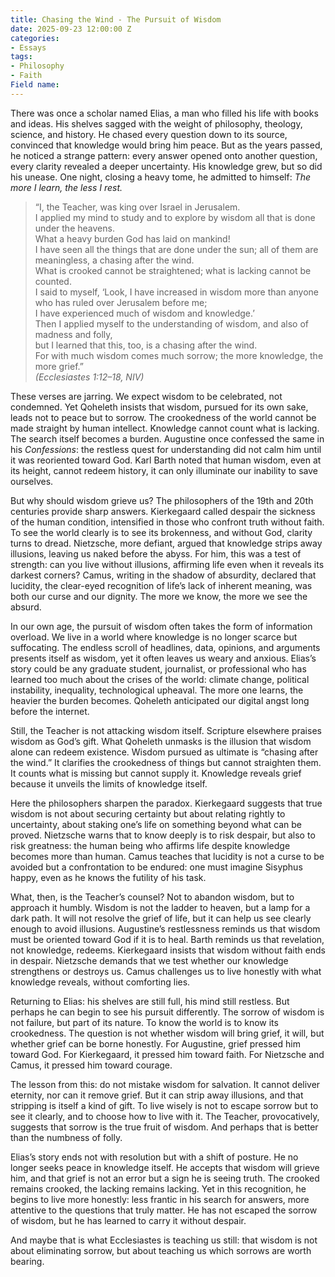 ```yaml
---
title: Chasing the Wind - The Pursuit of Wisdom
date: 2025-09-23 12:00:00 Z
categories:
- Essays
tags:
- Philosophy
- Faith
Field name: 
---
```

There was once a scholar named Elias, a man who filled his life with books and ideas. His shelves sagged with the weight of philosophy, theology, science, and history. He chased every question down to its source, convinced that knowledge would bring him peace. But as the years passed, he noticed a strange pattern: every answer opened onto another question, every clarity revealed a deeper uncertainty. His knowledge grew, but so did his unease. One night, closing a heavy tome, he admitted to himself: *The more I learn, the less I rest.*  

> “I, the Teacher, was king over Israel in Jerusalem.  
> I applied my mind to study and to explore by wisdom all that is done under the heavens.  
> What a heavy burden God has laid on mankind!  
> I have seen all the things that are done under the sun; all of them are meaningless, a chasing after the wind.  
> What is crooked cannot be straightened; what is lacking cannot be counted.  
> I said to myself, ‘Look, I have increased in wisdom more than anyone who has ruled over Jerusalem before me;  
> I have experienced much of wisdom and knowledge.’  
> Then I applied myself to the understanding of wisdom, and also of madness and folly,  
> but I learned that this, too, is a chasing after the wind.  
> For with much wisdom comes much sorrow; the more knowledge, the more grief.”  
> *(Ecclesiastes 1:12–18, NIV)*  

These verses are jarring. We expect wisdom to be celebrated, not condemned. Yet Qoheleth insists that wisdom, pursued for its own sake, leads not to peace but to sorrow. The crookedness of the world cannot be made straight by human intellect. Knowledge cannot count what is lacking. The search itself becomes a burden. Augustine once confessed the same in his *Confessions*: the restless quest for understanding did not calm him until it was reoriented toward God. Karl Barth noted that human wisdom, even at its height, cannot redeem history, it can only illuminate our inability to save ourselves.  

But why should wisdom grieve us? The philosophers of the 19th and 20th centuries provide sharp answers. Kierkegaard called despair the sickness of the human condition, intensified in those who confront truth without faith. To see the world clearly is to see its brokenness, and without God, clarity turns to dread. Nietzsche, more defiant, argued that knowledge strips away illusions, leaving us naked before the abyss. For him, this was a test of strength: can you live without illusions, affirming life even when it reveals its darkest corners? Camus, writing in the shadow of absurdity, declared that lucidity, the clear-eyed recognition of life’s lack of inherent meaning, was both our curse and our dignity. The more we know, the more we see the absurd.  

In our own age, the pursuit of wisdom often takes the form of information overload. We live in a world where knowledge is no longer scarce but suffocating. The endless scroll of headlines, data, opinions, and arguments presents itself as wisdom, yet it often leaves us weary and anxious. Elias’s story could be any graduate student, journalist, or professional who has learned too much about the crises of the world: climate change, political instability, inequality, technological upheaval. The more one learns, the heavier the burden becomes. Qoheleth anticipated our digital angst long before the internet.  

Still, the Teacher is not attacking wisdom itself. Scripture elsewhere praises wisdom as God’s gift. What Qoheleth unmasks is the illusion that wisdom alone can redeem existence. Wisdom pursued as ultimate is “chasing after the wind.” It clarifies the crookedness of things but cannot straighten them. It counts what is missing but cannot supply it. Knowledge reveals grief because it unveils the limits of knowledge itself.  

Here the philosophers sharpen the paradox. Kierkegaard suggests that true wisdom is not about securing certainty but about relating rightly to uncertainty, about staking one’s life on something beyond what can be proved. Nietzsche warns that to know deeply is to risk despair, but also to risk greatness: the human being who affirms life despite knowledge becomes more than human. Camus teaches that lucidity is not a curse to be avoided but a confrontation to be endured: one must imagine Sisyphus happy, even as he knows the futility of his task.  

What, then, is the Teacher’s counsel? Not to abandon wisdom, but to approach it humbly. Wisdom is not the ladder to heaven, but a lamp for a dark path. It will not resolve the grief of life, but it can help us see clearly enough to avoid illusions. Augustine’s restlessness reminds us that wisdom must be oriented toward God if it is to heal. Barth reminds us that revelation, not knowledge, redeems. Kierkegaard insists that wisdom without faith ends in despair. Nietzsche demands that we test whether our knowledge strengthens or destroys us. Camus challenges us to live honestly with what knowledge reveals, without comforting lies.  

Returning to Elias: his shelves are still full, his mind still restless. But perhaps he can begin to see his pursuit differently. The sorrow of wisdom is not failure, but part of its nature. To know the world is to know its crookedness. The question is not whether wisdom will bring grief, it will, but whether grief can be borne honestly. For Augustine, grief pressed him toward God. For Kierkegaard, it pressed him toward faith. For Nietzsche and Camus, it pressed him toward courage.  

The lesson from this: do not mistake wisdom for salvation. It cannot deliver eternity, nor can it remove grief. But it can strip away illusions, and that stripping is itself a kind of gift. To live wisely is not to escape sorrow but to see it clearly, and to choose how to live with it. The Teacher, provocatively, suggests that sorrow is the true fruit of wisdom. And perhaps that is better than the numbness of folly.  

Elias’s story ends not with resolution but with a shift of posture. He no longer seeks peace in knowledge itself. He accepts that wisdom will grieve him, and that grief is not an error but a sign he is seeing truth. The crooked remains crooked, the lacking remains lacking. Yet in this recognition, he begins to live more honestly: less frantic in his search for answers, more attentive to the questions that truly matter. He has not escaped the sorrow of wisdom, but he has learned to carry it without despair.  

And maybe that is what Ecclesiastes is teaching us still: that wisdom is not about eliminating sorrow, but about teaching us which sorrows are worth bearing.  
